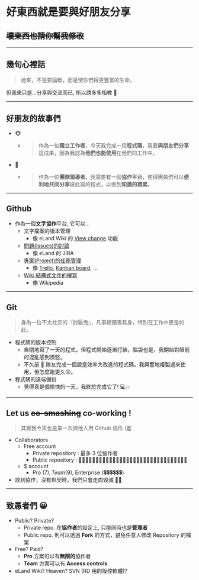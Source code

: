 <!-- $theme: gaia -->
<!-- page_number: true -->

好東西就是要與好朋友分享
===

~~壞東西也請你幫我修改~~
---

---

## 幾句心裡話

> 祂來，不是要論斷，而是使你們得更豐富的生命。

但我來只是...分享與交流而已, 所以請多多指教 🤪

---

## 好朋友的故事們

- 🐵
    - > 作為一位**獨立工作者**，今天我完成一段**程式碼**，我要**與朋友們分享**這成果，因為我認為**他們也能使用**在他們的工作中。   
- 🦍
	- > 作為一位**團隊領導者**，我需要有一個**協作平台**，使得團員們可以**便利地共同分享**彼此寫的程式，以做到**知識的積累**。 

---

## Github

- 作為一個**文字協作**平台, 它可以...
	- 文字檔案的版本管理
		- 像 eLand Wiki 的 [View change](http://eits.eland.com.tw/wiki/pages/diffpages.action?pageId=565837853&originalId=580911209) 功能
	- [問題(Issues)的討論](https://github.com/cslin0915/hello-as-minasun/issues)
		- 像 eLand 的 JIRA
	- [專案(Project)的任務管理](https://github.com/cslin0915/hello-as-minasun/projects)
		- 像 [Trello](https://trello.com/), [Kanban board](https://www.google.com/search?q=kanban+board&source=lnms&tbm=isch&sa=X&ved=0ahUKEwjOw4eEt6vhAhULO7wKHRKFDKIQ_AUIDigB&biw=1218&bih=618&dpr=1.5), ...
	-  [Wiki 結構式文件的撰寫](https://github.com/adriantanasa/github-wiki-sidebar/wiki)
		- 像 Wikipedia    

---

## Git

> 身為一位不太社交的『討厭鬼』，凡事總獨善其身，特別在工作中更是如此。

- 程式碼的版本控制
	- 自閉地寫了一天的程式，但程式開始逐漸打結，腦袋也是，我開始對眼前的混亂感到憤怒。
	- 不久前 🐷 隊友完成一個說是效率大改進的程式碼，我興奮地複製過來使用，但怎麼跑更久😐。
- 程式碼的遠端備份
	- 覺得真是個愉快的一天，我終於完成它了! 💻💥

---

## Let us ~~co-smashing~~ co-working !

> 其實我今天也是第一次與他人用 Github 協作 (羞
 
- Collaborators
	- Free account
    	- Private repository : 最多 3 位協作者
		- Public repository : 👨‍👩‍👧‍👧👨‍👩‍👧‍👧👨‍👩‍👧‍👧👨‍👩‍👧‍👧👨‍👩‍👧‍👧👨‍👩‍👧‍👧👨‍👩‍👧‍👧👨‍👩‍👧‍👧
	- $ account
		- Pro ($7), Team ($9), Enterprise (💲💲💲💲💲💲)
- 談到協作，沒有默契時，我們只會走向毀滅 🤜🤛

---

## 致愚者們 😀

- Public? Private?
	- Private repo. 在**協作者**的設定上, 只能同時也是**管理者**
	- Public repo. 則可以透過 **Fork** 的方式，避免任意人修改 Repository 的檔案
- Free? Paid?
	- **Pro** 方案可以有**無限的**協作者
	- **Team** 方案可以有 **Access controls** 
- eLand Wiki? Heaven? SVN (RD 用的版控軟體)?
